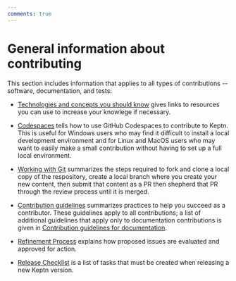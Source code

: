 ```yaml
---
comments: true
---
```


# General information about contributing

This section includes information that applies
to all types of contributions --
software, documentation, and tests:

- [Technologies and concepts you should know](technologies.md)
  gives links to resources you can use to increase your knowlege if necessary.

- [Codespaces](codespaces.md) tells how to use GitHub Codespaces
  to contribute to Keptn.
  This is useful for Windows users who may find it difficult
  to install a local development environment
  and for Linux and MacOS users who may want to easily make a small contribution
  without having to set up a full local environment.

- [Working with Git](git.md) summarizes the steps required
  to fork and clone a local copy of the respository,
  create a local branch where you create your new content,
  then submit that content as a PR
  then shepherd that PR through the review process until it is merged.

- [Contribution guidelines](contrib-guidelines.md) summarizes
  practices to help you succeed as a contributor.
  These guidelines apply to all contributions;
  a list of additional guidelines that apply only to documentation contributions
  is given in
  [Contribution guidelines for documentation](../docs/contrib-guidelines-docs.md).

- [Refinement Process](refinement-guide.md)
  explains how proposed issues are evaluated and approved for action.

- [Release Checklist](release-checklist.md)
  is a list of tasks that must be created when releasing a new Keptn version.
